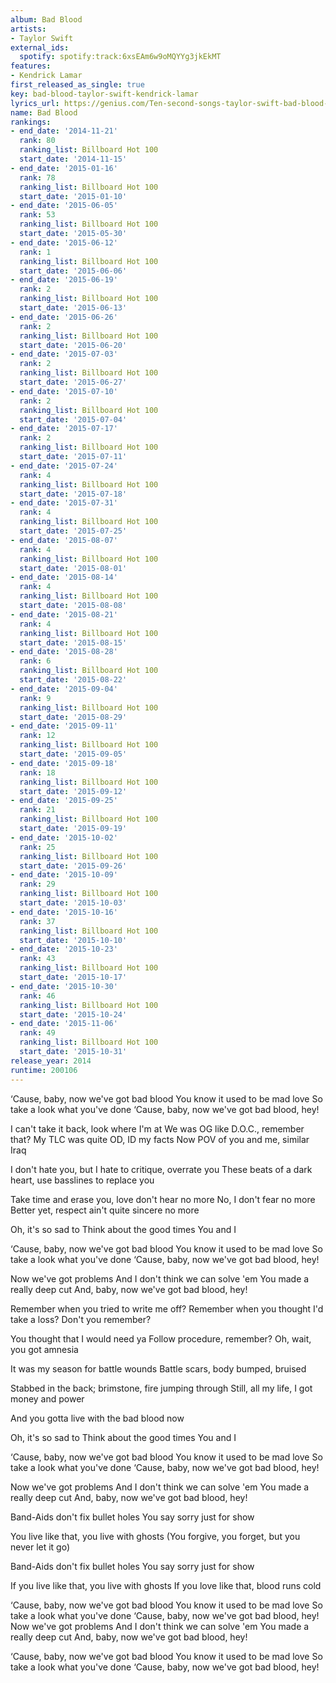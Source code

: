 ```yaml
---
album: Bad Blood
artists:
- Taylor Swift
external_ids:
  spotify: spotify:track:6xsEAm6w9oMQYYg3jkEkMT
features:
- Kendrick Lamar
first_released_as_single: true
key: bad-blood-taylor-swift-kendrick-lamar
lyrics_url: https://genius.com/Ten-second-songs-taylor-swift-bad-blood-ft-kendrick-lamar-ten-second-songs-20-style-cover-lyrics
name: Bad Blood
rankings:
- end_date: '2014-11-21'
  rank: 80
  ranking_list: Billboard Hot 100
  start_date: '2014-11-15'
- end_date: '2015-01-16'
  rank: 78
  ranking_list: Billboard Hot 100
  start_date: '2015-01-10'
- end_date: '2015-06-05'
  rank: 53
  ranking_list: Billboard Hot 100
  start_date: '2015-05-30'
- end_date: '2015-06-12'
  rank: 1
  ranking_list: Billboard Hot 100
  start_date: '2015-06-06'
- end_date: '2015-06-19'
  rank: 2
  ranking_list: Billboard Hot 100
  start_date: '2015-06-13'
- end_date: '2015-06-26'
  rank: 2
  ranking_list: Billboard Hot 100
  start_date: '2015-06-20'
- end_date: '2015-07-03'
  rank: 2
  ranking_list: Billboard Hot 100
  start_date: '2015-06-27'
- end_date: '2015-07-10'
  rank: 2
  ranking_list: Billboard Hot 100
  start_date: '2015-07-04'
- end_date: '2015-07-17'
  rank: 2
  ranking_list: Billboard Hot 100
  start_date: '2015-07-11'
- end_date: '2015-07-24'
  rank: 4
  ranking_list: Billboard Hot 100
  start_date: '2015-07-18'
- end_date: '2015-07-31'
  rank: 4
  ranking_list: Billboard Hot 100
  start_date: '2015-07-25'
- end_date: '2015-08-07'
  rank: 4
  ranking_list: Billboard Hot 100
  start_date: '2015-08-01'
- end_date: '2015-08-14'
  rank: 4
  ranking_list: Billboard Hot 100
  start_date: '2015-08-08'
- end_date: '2015-08-21'
  rank: 4
  ranking_list: Billboard Hot 100
  start_date: '2015-08-15'
- end_date: '2015-08-28'
  rank: 6
  ranking_list: Billboard Hot 100
  start_date: '2015-08-22'
- end_date: '2015-09-04'
  rank: 9
  ranking_list: Billboard Hot 100
  start_date: '2015-08-29'
- end_date: '2015-09-11'
  rank: 12
  ranking_list: Billboard Hot 100
  start_date: '2015-09-05'
- end_date: '2015-09-18'
  rank: 18
  ranking_list: Billboard Hot 100
  start_date: '2015-09-12'
- end_date: '2015-09-25'
  rank: 21
  ranking_list: Billboard Hot 100
  start_date: '2015-09-19'
- end_date: '2015-10-02'
  rank: 25
  ranking_list: Billboard Hot 100
  start_date: '2015-09-26'
- end_date: '2015-10-09'
  rank: 29
  ranking_list: Billboard Hot 100
  start_date: '2015-10-03'
- end_date: '2015-10-16'
  rank: 37
  ranking_list: Billboard Hot 100
  start_date: '2015-10-10'
- end_date: '2015-10-23'
  rank: 43
  ranking_list: Billboard Hot 100
  start_date: '2015-10-17'
- end_date: '2015-10-30'
  rank: 46
  ranking_list: Billboard Hot 100
  start_date: '2015-10-24'
- end_date: '2015-11-06'
  rank: 49
  ranking_list: Billboard Hot 100
  start_date: '2015-10-31'
release_year: 2014
runtime: 200106
---
```

‘Cause, baby, now we've got bad blood
You know it used to be mad love
So take a look what you've done
‘Cause, baby, now we've got bad blood, hey!

I can't take it back, look where I'm at
We was OG like D.O.C., remember that?
My TLC was quite OD, ID my facts
Now POV of you and me, similar Iraq

I don't hate you, but I hate to critique, overrate you
These beats of a dark heart, use basslines to replace you

Take time and erase you, love don't hear no more
No, I don't fear no more
Better yet, respect ain't quite sincere no more

Oh, it's so sad to
Think about the good times
You and I

‘Cause, baby, now we've got bad blood
You know it used to be mad love
So take a look what you've done
‘Cause, baby, now we've got bad blood, hey!

Now we've got problems
And I don't think we can solve 'em
You made a really deep cut
And, baby, now we've got bad blood, hey!

Remember when you tried to write me off?
Remember when you thought I'd take a loss?
Don't you remember?

You thought that I would need ya
Follow procedure, remember? Oh, wait, you got amnesia

It was my season for battle wounds
Battle scars, body bumped, bruised

Stabbed in the back; brimstone, fire jumping through
Still, all my life, I got money and power

And you gotta live with the bad blood now

Oh, it's so sad to
Think about the good times
You and I

‘Cause, baby, now we've got bad blood
You know it used to be mad love
So take a look what you've done
‘Cause, baby, now we've got bad blood, hey!

Now we've got problems
And I don't think we can solve 'em
You made a really deep cut
And, baby, now we've got bad blood, hey!

Band-Aids don't fix bullet holes
You say sorry just for show

You live like that, you live with ghosts
(You forgive, you forget, but you never let it go)

Band-Aids don't fix bullet holes
You say sorry just for show

If you live like that, you live with ghosts
If you love like that, blood runs cold

‘Cause, baby, now we've got bad blood
You know it used to be mad love
So take a look what you've done
‘Cause, baby, now we've got bad blood, hey!
Now we've got problems
And I don't think we can solve 'em
You made a really deep cut
And, baby, now we've got bad blood, hey!

‘Cause, baby, now we've got bad blood
You know it used to be mad love
So take a look what you've done
‘Cause, baby, now we've got bad blood, hey!
